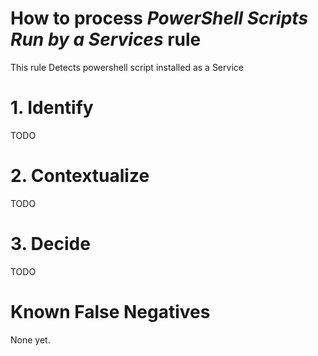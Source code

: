 # How to process *PowerShell Scripts Run by a Services* rule
This rule Detects powershell script installed as a Service

# 1. Identify
TODO

# 2. Contextualize
TODO

# 3. Decide
TODO

# Known False Negatives
None yet.
